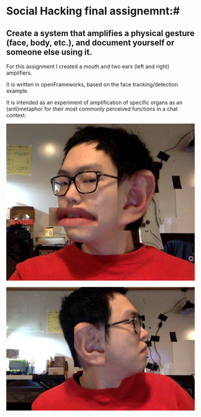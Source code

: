 # Social Hacking final assignemnt:#
## Create a system that amplifies a physical gesture (face, body, etc.), and document yourself or someone else using it. ##

For this assignment I created a mouth and two ears (left and right) amplifiers.

It is written in openFrameworks, based on the face tracking/detection example.

It is intended as an experiment of amplification of specific organs as an (anti)metaphor for their most commonly perceived functions in a chat context.

![screenshot 1](/screenshots/1.png?raw=true)

![screenshot 2](/screenshots/2.png?raw=true)
